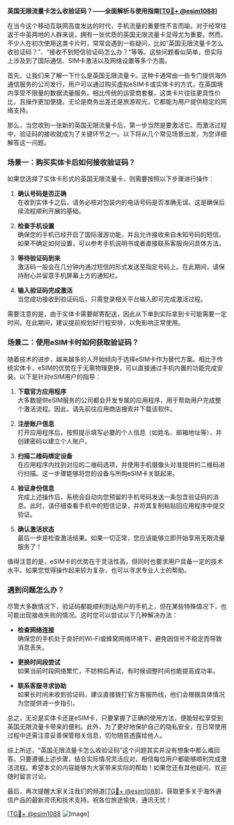 **英国无限流量卡怎么收验证码？——全面解析与使用指南[[TG💪+ @esim1088](https://t.me/s/esim1088)]**

在当今这个移动互联网高度发达的时代，手机流量的重要性不言而喻。对于经常往返于中英两地的人群来说，拥有一张优质的英国无限流量卡显得尤为重要。然而，不少人在初次使用这类卡片时，常常会遇到一些疑问，比如“英国无限流量卡怎么收验证码？”、“接收不到短信验证码怎么办？”等等。这些问题看似简单，但实际上涉及到了国际通信、SIM卡激活以及网络设置等多个方面。

首先，让我们来了解一下什么是英国无限流量卡。这种卡通常由一些专门提供海外通信服务的公司发行，用户可以通过购买虚拟eSIM卡或实体卡的方式，在英国境内享受不限量的数据流量服务。相比传统的运营商套餐，这类卡片往往更具性价比，且操作更加便捷。无论是商务出差还是旅游观光，它都能为用户提供稳定的网络支持。

那么，当您收到一张新的英国无限流量卡后，第一步当然是要激活它。而激活过程中，验证码的接收就成为了关键环节之一。以下将从几个常见场景出发，为您详细解答这一问题。

### 场景一：购买实体卡后如何接收验证码？

如果您选择了实体卡形式的英国无限流量卡，则需要按照以下步骤进行操作：

1. **确认号码是否正确**  
   在收到实体卡之后，请务必核对包装内的电话号码是否准确无误。这是确保后续流程顺利开展的基础。
   
2. **检查手机设置**  
   确保您的手机已经开启了国际漫游功能，并且允许接收来自未知号码的短信。如果不确定如何设置，可以参考手机说明书或者直接联系客服询问具体方法。

3. **等待验证码到来**  
   激活码一般会在几分钟内通过短信的形式发送至指定号码上。在此期间，请保持耐心并留意手机屏幕上方的通知栏。

4. **输入验证码完成激活**  
   当您成功接收到验证码后，只需登录相关平台输入即可完成激活过程。

需要注意的是，由于实体卡需要邮寄配送，因此从下单到实际拿到卡可能需要一定时间。在此期间，建议提前规划好行程安排，以免影响正常使用。

### 场景二：使用eSIM卡时如何获取验证码？

随着技术的进步，越来越多的人开始倾向于选择eSIM卡作为替代方案。相比于传统实体卡，eSIM的优势在于无需物理更换，可以直接通过手机内置的功能完成安装。以下是针对eSIM用户的指导：

1. **下载官方应用程序**  
   大多数提供eSIM服务的公司都会开发专属的应用程序，用于帮助用户完成整个激活流程。因此，请先前往应用商店搜索并下载该软件。

2. **注册账户信息**  
   打开应用程序后，按照提示填写必要的个人信息（如姓名、邮箱地址等），并创建密码以建立个人账户。

3. **扫描二维码绑定设备**  
   在应用程序内找到对应的二维码选项，并使用手机摄像头对准提供的二维码进行扫描。这一步骤能够将您的设备与所购eSIM卡关联起来。

4. **验证身份信息**  
   完成上述操作后，系统会自动向您预留的手机号码发送一条包含验证码的消息。此时，请仔细查看手机中的短信记录，并将其复制粘贴回应用程序中提交验证。

5. **确认激活状态**  
   最后一步是检查激活结果。如果一切正常，您应该能够立即开始享用无限流量服务了！

值得注意的是，eSIM卡的优势在于灵活性高，但同时也要求用户具备一定的技术水平。如果您觉得操作起来较为复杂，也可以寻求专业人士的帮助。

### 遇到问题怎么办？

尽管大多数情况下，验证码都能顺利到达用户的手机上，但在某些特殊情况下，也可能出现接收失败的情况。这时您可以尝试以下几种解决办法：

- **检查网络连接**  
  确保您的手机处于良好的Wi-Fi或蜂窝网络环境下，避免因信号不稳定而导致消息丢失。

- **更换时间段尝试**  
  如果当前时段网络繁忙，不妨稍后再试，有时候调整时间也能提高成功率。

- **联系客服寻求协助**  
  如果长时间未收到验证码，建议直接拨打官方客服热线，他们会根据具体情况为您提供进一步指引。

总之，无论是实体卡还是eSIM卡，只要掌握了正确的使用方法，便能轻松享受到英国无限流量卡带来的便利。此外，为了更好地保护自己的隐私安全，在日常使用过程中还需注意妥善保管相关信息，切勿随意透露给他人。

综上所述，“英国无限流量卡怎么收验证码”这个问题其实并没有想象中那么难回答。只要遵循上述步骤，结合实际情况灵活应对，相信每位用户都能够顺利完成激活流程。希望本文的内容能够为大家带来实际的帮助！如果您还有其他疑问，欢迎随时留言讨论。

最后，再次提醒大家关注我们的频道[[TG💪+ @esim1088](https://t.me/s/esim1088)]，获取更多关于海外通信产品的最新资讯和技术支持。祝各位旅途愉快，通讯无忧！

[[TG💪+ @esim1088](https://t.me/s/esim1088) ![Image](https://i.postimg.cc/4NQfJmqS/Snipaste-2025-05-13-00-14-12.png)]